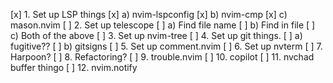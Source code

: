 [x] 1. Set up LSP things
[x]     a) nvim-lspconfig
[x]     b) nvim-cmp
[x]     c) mason.nvim
[ ] 2. Set up telescope
[ ]     a) Find file name
[ ]     b) Find in file
[ ]     c) Both of the above
[ ] 3. Set up nvim-tree
[ ] 4. Set up git things.
[ ]     a) fugitive??
[ ]     b) gitsigns
[ ] 5. Set up comment.nvim
[ ] 6. Set up nvterm
[ ] 7. Harpoon?
[ ] 8. Refactoring?
[ ] 9. trouble.nvim
[ ] 10. copilot 
[ ] 11. nvchad buffer thingo
[ ] 12. nvim.notify
